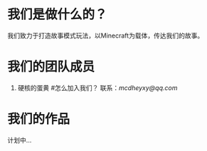 # 我们是做什么的？
我们致力于打造故事模式玩法，以Minecraft为载体，传达我们的故事。
# 我们的团队成员
1. 硬核的蛋黄
#怎么加入我们？
联系：_mcdheyxy@qq.com_
# 我们的作品
计划中...